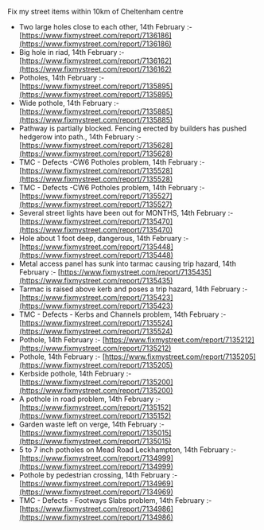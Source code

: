 Fix my street items within 10km of Cheltenham centre

<!-- fix_marker starts -->

- Two large holes close to each other, 14th February :- [https://www.fixmystreet.com/report/7136186](https://www.fixmystreet.com/report/7136186)
- Big hole in riad, 14th February :- [https://www.fixmystreet.com/report/7136162](https://www.fixmystreet.com/report/7136162)
- Potholes, 14th February :- [https://www.fixmystreet.com/report/7135895](https://www.fixmystreet.com/report/7135895)
- Wide pothole, 14th February :- [https://www.fixmystreet.com/report/7135885](https://www.fixmystreet.com/report/7135885)
- Pathway is partially blocked. Fencing erected by builders has pushed hedgerow into path., 14th February :- [https://www.fixmystreet.com/report/7135628](https://www.fixmystreet.com/report/7135628)
- TMC - Defects -CW6 Potholes  problem, 14th February :- [https://www.fixmystreet.com/report/7135528](https://www.fixmystreet.com/report/7135528)
- TMC - Defects -CW6 Potholes  problem, 14th February :- [https://www.fixmystreet.com/report/7135527](https://www.fixmystreet.com/report/7135527)
- Several street lights have been out for MONTHS, 14th February :- [https://www.fixmystreet.com/report/7135470](https://www.fixmystreet.com/report/7135470)
- Hole about 1 foot deep, dangerous, 14th February :- [https://www.fixmystreet.com/report/7135448](https://www.fixmystreet.com/report/7135448)
- Metal access panel has sunk into tarmac causing trip hazard, 14th February :- [https://www.fixmystreet.com/report/7135435](https://www.fixmystreet.com/report/7135435)
- Tarmac is raised above kerb and poses a trip hazard, 14th February :- [https://www.fixmystreet.com/report/7135423](https://www.fixmystreet.com/report/7135423)
- TMC - Defects - Kerbs and Channels problem, 14th February :- [https://www.fixmystreet.com/report/7135524](https://www.fixmystreet.com/report/7135524)
- Pothole, 14th February :- [https://www.fixmystreet.com/report/7135212](https://www.fixmystreet.com/report/7135212)
- Pothole, 14th February :- [https://www.fixmystreet.com/report/7135205](https://www.fixmystreet.com/report/7135205)
- Kerbside pothole, 14th February :- [https://www.fixmystreet.com/report/7135200](https://www.fixmystreet.com/report/7135200)
- A pothole in road problem, 14th February :- [https://www.fixmystreet.com/report/7135152](https://www.fixmystreet.com/report/7135152)
- Garden waste left on verge, 14th February :- [https://www.fixmystreet.com/report/7135015](https://www.fixmystreet.com/report/7135015)
- 5 to 7 inch potholes on Mead Road Leckhampton, 14th February :- [https://www.fixmystreet.com/report/7134999](https://www.fixmystreet.com/report/7134999)
- Pothole by pedestrian crossing, 14th February :- [https://www.fixmystreet.com/report/7134969](https://www.fixmystreet.com/report/7134969)
- TMC - Defects - Footways Slabs problem, 14th February :- [https://www.fixmystreet.com/report/7134986](https://www.fixmystreet.com/report/7134986)

<!-- fix_marker ends -->